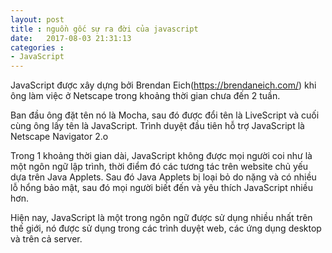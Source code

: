 ```yaml
---
layout: post
title : nguồn gốc sự ra đời của javascript
date:   2017-08-03 21:31:13
categories :
- JavaScript
---
```

JavaScript được xây dựng bởi Brendan Eich(https://brendaneich.com/) khi ông làm việc ở Netscape trong khoảng thời gian chưa đến 2 tuần.

Ban đầu ông đặt tên nó là Mocha, sau đó được đổi tên là LiveScript và cuối cùng ông lấy tên là JavaScript. Trình duyệt đầu tiên hỗ trợ JavaScript là Netscape Navigator 2.o

Trong 1 khoảng thời gian dài, JavaScript không được mọi người coi như là một ngôn ngữ lập trình, thời điểm đó các tương tác trên website chủ yếu dựa trên Java Applets. Sau đó Java Applets bị loại bỏ do nặng và có nhiều lỗ hổng bảo mật, sau đó mọi người biết đến và yêu thích JavaScript nhiều hơn.

Hiện nay, JavaScript là một trong ngôn ngữ được sử dụng nhiều nhất trên thế giới, nó được sử dụng trong các trình duyệt web, các ứng dụng desktop và trên cả server.


